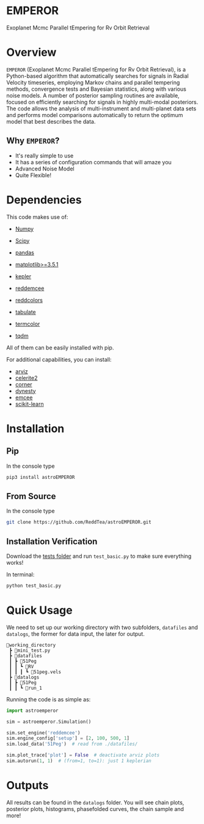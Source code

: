 # EMPEROR
Exoplanet Mcmc Parallel tEmpering for Rv Orbit Retrieval

# Overview
`EMPEROR` (Exoplanet Mcmc Parallel tEmpering for Rv Orbit Retrieval), is a Python-based algorithm that automatically searches for signals in Radial Velocity timeseries, employing Markov chains and parallel tempering methods, convergence tests and Bayesian statistics, along with various noise models. A number of posterior sampling routines are available, focused on efficiently searching for signals in highly multi-modal posteriors. The code allows the analysis of multi-instrument and multi-planet data sets and performs model comparisons automatically to return the optimum model that best describes the data.

## Why `EMPEROR`?

  - It's really simple to use
  - It has a series of configuration commands that will amaze you
  - Advanced Noise Model
  - Quite Flexible!


# Dependencies
This code makes use of:

  - [Numpy](https://numpy.org)
  - [Scipy](https://scipy.org)
  - [pandas](https://pandas.pydata.org)
  - [matplotlib>=3.5.1](https://matplotlib.org)

  - [kepler](https://github.com/dfm/kepler.py)
  - [reddemcee](https://github.com/ReddTea/reddemcee/)
  - [reddcolors](https://github.com/ReddTea/reddcolors/)
  - [tabulate](https://pypi.org/project/tabulate/)
  - [termcolor](https://pypi.python.org/pypi/termcolor)
  - [tqdm](https://pypi.python.org/pypi/tqdm)

All of them can be easily installed with pip.

For additional capabilities, you can install:

  - [arviz](https://arviz-devs.github.io/arviz/)
  - [celerite2](https://celerite2.readthedocs.io/en/latest/)
  - [corner](https://pypi.python.org/pypi/corner)
  - [dynesty](https://dynesty.readthedocs.io/en/stable/)
  - [emcee](http://dan.iel.fm/emcee/current/)
  - [scikit-learn](https://scikit-learn.org/stable/)



# Installation

## Pip
In the console type
```sh
pip3 install astroEMPEROR
```

## From Source
In the console type
```sh
git clone https://github.com/ReddTea/astroEMPEROR.git
```


## Installation Verification
Download the [tests folder](https://github.com/ReddTea/astroemperor/tree/main/tests) and run `test_basic.py` to make sure everything works!

In terminal:

```sh
python test_basic.py
```


# Quick Usage
We need to set up our working directory with two subfolders, `datafiles` and `datalogs`, the former for data input, the later for output.

```
📂working_directory
 ┣ 📜mini_test.py
 ┣ 📂datafiles
 ┃ ┣ 📂51Peg
 ┃ ┃ ┗ 📂RV
 ┃ ┃ ┃ ┗ 📜51peg.vels
 ┣ 📂datalogs
 ┃ ┣ 📂51Peg
 ┃ ┃ ┗ 📂run_1
```

Running the code is as simple as:

```python
import astroemperor

sim = astroemperor.Simulation()

sim.set_engine('reddemcee')
sim.engine_config['setup'] = [2, 100, 500, 1]
sim.load_data('51Peg')  # read from ./datafiles/

sim.plot_trace['plot'] = False  # deactivate arviz plots
sim.autorun(1, 1)  # (from=1, to=1): just 1 keplerian

```

# Outputs
All results can be found in the `datalogs` folder. You will see chain plots, posterior plots, histograms, phasefolded curves, the chain sample and more!
